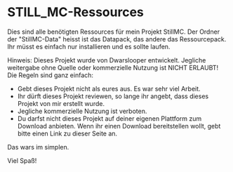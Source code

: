 # STILL_MC-Ressources

Dies sind alle benötigten Ressources für mein Projekt StillMC. Der Ordner der "StillMC-Data" heisst ist das Datapack, das andere das Ressourcepack. Ihr müsst es einfach nur installieren und es sollte laufen.

Hinweis: Dieses Projekt wurde von Dwarslooper entwickelt. Jegliche weitergabe ohne Quelle oder kommerzielle Nutzung ist NICHT ERLAUBT! Die Regeln sind ganz einfach:

- Gebt dieses Projekt nicht als eures aus. Es war sehr viel Arbeit.
- Ihr dürft dieses Projekt reviewen, so lange ihr angebt, dass dieses Projekt von mir erstellt wurde.
- Jegliche kommerzielle Nutzung ist verboten.
- Du darfst nicht dieses Projekt auf deiner eigenen Plattform zum Download anbieten. Wenn ihr einen Download bereitstellen wollt, gebt bitte einen Link zu dieser Seite an.

Das wars im simplen.

Viel Spaß!
